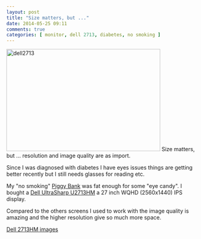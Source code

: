 ```yaml
---
layout: post
title: "Size matters, but ..."
date: 2014-05-25 09:11
comments: true
categories: [ monitor, dell 2713, diabetes, no smoking ] 
---
```


<img src="{{ '/images/dell2713.jpg'  | remove_first:'/' | absolute_url }}" class="right" width="400" height="266" alt="dell2713" /> 
Size matters, but ... resolution and image quality are as import.

Since I was diagnosed with diabetes I have eyes issues things are getting better recently but I still needs glasses for reading etc. 

My "no smoking" <a href="https://en.wikipedia.org/wiki/Piggy_bank">Piggy Bank</a> was fat enough for some "eye candy". I bought a <a href="http://accessories.ap.dell.com/sna/productdetail.aspx?c=au&cs=audhs1&l=en&redirect=1&s=dhs&sku=210-40773">Dell UltraSharp U2713HM</a> a 27 inch WQHD (2560x1440) IPS display.

Compared to the others screens I used to work with the image quality is amazing and the higher resolution give so much more space.

<a href="https://plus.google.com/photos/+StafWagemakers/albums/6017268505479487345">Dell 2713HM images</a>
